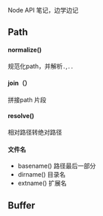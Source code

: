 
Node API 笔记，边学边记

## Path

#### normalize()
规范化path，并解析`.`,`..`

#### join（）
拼接path 片段

#### resolve()
相对路径转绝对路径

#### 文件名
* basename() 路径最后一部分
* dirname() 目录名
* extname() 扩展名


## Buffer

####

####

####

####

####

####

####

####

####

####

####

####

####

####

####

####

####

####

####

####

####

####

####

####

####

####

####

####

